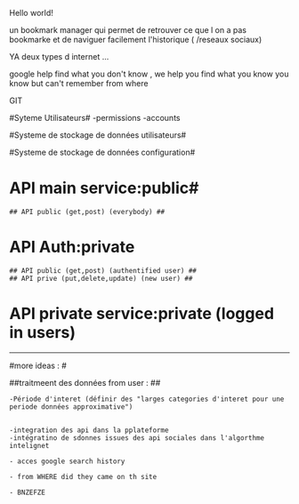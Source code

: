 Hello world!

un bookmark manager qui permet de retrouver ce que l on a pas bookmarke et de naviguer facilement l'historique ( /reseaux sociaux)


YA deux types d internet ...

google help find what you don't know , we help you find what you know you know but can't remember from where

GIT

#Syteme Utilisateurs#
-permissions
-accounts



#Systeme de stockage de données utilisateurs#

#Systeme de stockage de données configuration#


# API main service:public#
	## API public (get,post) (everybody) ##



# API Auth:private #
	## API public (get,post) (authentified user) ##
	## API prive (put,delete,update) (new user) ##



# API private service:private (logged in users) #





_____________________________________________________


#more ideas : #

##traitmeent des données from user : ##

	-Période d'interet (définir des "larges categories d'interet pour une periode données approximative")


	-integration des api dans la pplateforme
	-intégratino de sdonnes issues des api sociales dans l'algorthme intelignet

	- acces google search history

	- from WHERE did they came on th site

	- BNZEFZE




